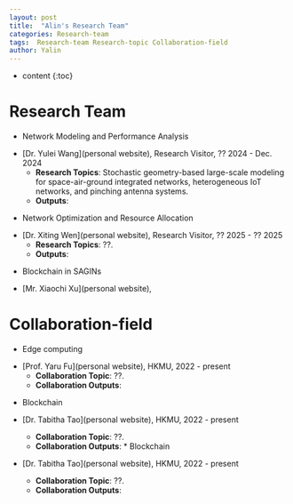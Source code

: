 ```yaml
---
layout: post
title:  "Alin's Research Team"
categories: Research-team
tags:  Research-team Research-topic Collaboration-field
author: Yalin
---
```


* content
{:toc}

# Research Team
* Network Modeling and Performance Analysis
- [Dr. Yulei Wang](personal website), Research Visitor, ?? 2024 - Dec. 2024
  - **Research Topics**: Stochastic geometry-based large-scale modeling for space-air-ground integrated networks, heterogeneous IoT networks, and pinching antenna systems.
  - **Outputs**: 

* Network Optimization and Resource Allocation
- [Dr. Xiting Wen](personal website), Research Visitor, ?? 2025 - ?? 2025
  - **Research Topics**: ??.
  - **Outputs**: 

* Blockchain in SAGINs
- [Mr. Xiaochi Xu](personal website),

# Collaboration-field
* Edge computing
- [Prof. Yaru Fu](personal website), HKMU, 2022 - present
  - **Collaboration Topic**: ??.
  - **Collaboration Outputs**:  

* Blockchain
- [Dr. Tabitha Tao](personal website), HKMU, 2022 - present
  - **Collaboration Topic**: ??.
  - **Collaboration Outputs**:  * Blockchain
  
- [Dr. Tabitha Tao](personal website), HKMU, 2022 - present
  - **Collaboration Topic**: ??.
  - **Collaboration Outputs**:  
